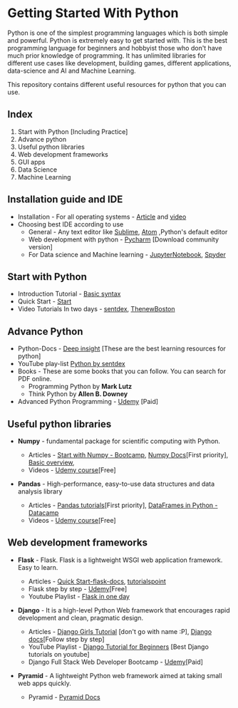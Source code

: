 # Getting Started With Python 
Python is one of the simplest programming languages which is both simple and powerful. Python is extremely easy to get started with. This is the best programming language for beginners and hobbyist those who don't have much prior knowledge of programming. It has unlimited libraries for different use cases like development, building games, different applications, data-science and AI and Machine Learning. <br>

This repository contains different useful resources for python that you can use.
## Index
1. Start with Python [Including Practice]
2. Advance python 
3. Useful python libraries
4. Web development frameworks
5. GUI apps
6. Data Science
7. Machine Learning


## Installation guide and IDE
  * Installation - For all operating systems - [Article](https://realpython.com/installing-python/) and [video](https://www.youtube.com/watch?v=HBxCHonP6Ro&list=PL6gx4Cwl9DGAcbMi1sH6oAMk4JHw91mC_&index=1)<br>
  * Choosing best IDE according to use 
    - General - Any text editor like [Sublime](https://www.sublimetext.com/), [Atom](https://atom.io/packages/ide-python) ,Python's default editor
    - Web development with python - [Pycharm](https://www.jetbrains.com/pycharm/) [Download community version]
    - For Data science and Machine learning - [JupyterNotebook](http://jupyter.org/), [Spyder](https://pythonhosted.org/spyder/)
  
  
## Start with Python
* Introduction Tutorial - [Basic syntax](https://pythonprogramming.net/introduction-to-python-programming/)
* Quick Start - [Start](https://www.tutorialspoint.com/python/python_data_structure.htm)
* Video Tutorials 
      In two days - [sentdex](https://www.youtube.com/watch?v=oVp1vrfL_w4&list=PLQVvvaa0QuDe8XSftW-RAxdo6OmaeL85M), [ThenewBoston](https://www.youtube.com/watch?v=HBxCHonP6Ro&list=PL6gx4Cwl9DGAcbMi1sH6oAMk4JHw91mC_)


## Advance Python 
* Python-Docs - [Deep insight](https://docs.python.org/3/tutorial/) [These are the best learning resources for python]
* YouTube play-list [Python by sentdex](https://www.youtube.com/watch?v=YSe9Tu_iNQQ&list=PLQVvvaa0QuDfju7ADVp5W1GF9jVhjbX-_)
* Books - These are some books that you can follow. You can search for PDF online. <br>
    - Programming Python by **Mark Lutz**<br>
    - Think Python by **Allen B. Downey**
* Advanced Python Programming - [Udemy](https://www.udemy.com/advanced-python-programming/) [Paid]


## Useful python libraries
 * **Numpy** - fundamental package for scientific computing with Python.
      - Articles -  [Start with Numpy - Bootcamp](https://www.datacamp.com/community/tutorials/python-numpy-tutorial), [Numpy Docs](https://docs.scipy.org/doc/numpy/user/quickstart.html)[First priority], [Basic overview](http://cs231n.github.io/python-numpy-tutorial/),
      - Videos - [Udemy course](https://www.udemy.com/deep-learning-prerequisites-the-numpy-stack-in-python/)[Free]
      
 * **Pandas** -  High-performance, easy-to-use data structures and data analysis library
      - Articles - [Pandas tutorials](https://pandas.pydata.org/pandas-docs/stable/tutorials.html)[First priority], [DataFrames in Python - Datacamp](https://www.datacamp.com/community/tutorials/pandas-tutorial-dataframe-python)
      - Videos - [Udemy course](https://www.udemy.com/deep-learning-prerequisites-the-numpy-stack-in-python/)[Free]
      
  


## Web development frameworks
* **Flask** - Flask. Flask is a lightweight WSGI web application framework. Easy to learn.
    - Articles - [Quick Start-flask-docs](http://flask.pocoo.org/docs/1.0/quickstart/), [tutorialspoint](https://www.tutorialspoint.com/flask)
    - Flask step by step - [Udemy](https://www.udemy.com/python-flask-tutorial-step-by-step/)[Free]
    - Youtube Playlist - [Flask in one day](https://www.youtube.com/watch?v=ZVGwqnjOKjk&list=PL6gx4Cwl9DGDi9F_slcQK7knjtO8TUvUs)
 
* **Django** - It is a high-level Python Web framework that encourages rapid development and clean, pragmatic design.
    - Articles - [Django Girls Tutorial](https://tutorial.djangogirls.org/en/) [don't go with name :P],  [Django docs](https://docs.djangoproject.com/en/2.1/intro/)[Follow step by step]
    - YouTube Playlist - [Django Tutorial for Beginners](https://www.youtube.com/watch?v=qgGIqRFvFFk&list=PL6gx4Cwl9DGBlmzzFcLgDhKTTfNLfX1IK) [Best Django tutorials on youtube] 
    - Django Full Stack Web Developer Bootcamp - [Udemy](https://www.udemy.com/python-and-django-full-stack-web-developer-bootcamp/)[Paid]

* **Pyramid** - A lightweight Python web framework aimed at taking small web apps quickly. 
    - Pyramid - [Pyramid Docs](https://docs.pylonsproject.org/projects/pyramid/en/latest/quick_tutorial/index.html)
    
      






























